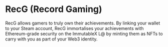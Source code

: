 # RecG (Record Gaming)
 
RecG allows gamers to truly own their achievements. By linking your wallet to your Steam account, RecG immortalises your achievements with Ethereum-grade security on the ImmutableX L@ by minting them as NFTs to carry with you as part of your Web3 identity.
